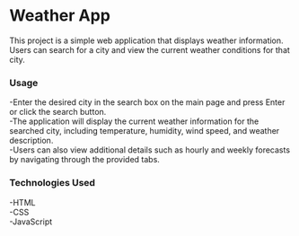 # Weather App
This project is a simple web application that displays weather information. Users can search for a city and view the current weather conditions for that city.

### Usage
-Enter the desired city in the search box on the main page and press Enter or click the search button.<br/>
-The application will display the current weather information for the searched city, including temperature, humidity, wind speed, and weather description.<br/>
-Users can also view additional details such as hourly and weekly forecasts by navigating through the provided tabs.

### Technologies Used
-HTML<br/>
-CSS<br/>
-JavaScript
